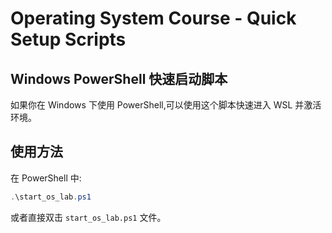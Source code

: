 # Operating System Course - Quick Setup Scripts

## Windows PowerShell 快速启动脚本

如果你在 Windows 下使用 PowerShell,可以使用这个脚本快速进入 WSL 并激活环境。

## 使用方法

在 PowerShell 中:
```powershell
.\start_os_lab.ps1
```

或者直接双击 `start_os_lab.ps1` 文件。
